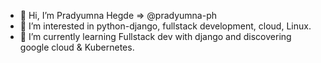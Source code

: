 - 👋 Hi, I’m Pradyumna Hegde => @pradyumna-ph
- 👀 I’m interested in python-django, fullstack development, cloud, Linux.
- 🌱 I’m currently learning Fullstack dev with django and discovering google cloud & Kubernetes.


<!---
- 💞️ I’m looking to collaborate on ...
- 📫 How to reach me ...
pradyumna-ph/pradyumna-ph is a ✨ special ✨ repository because its `README.md` (this file) appears on your GitHub profile.
You can click the Preview link to take a look at your changes.
--->
